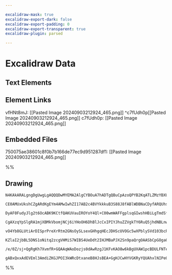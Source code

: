 ```yaml
---

excalidraw-mask: true
excalidraw-export-dark: false
excalidraw-export-padding: 0
excalidraw-export-transparent: true
excalidraw-plugin: parsed

---
```

# Excalidraw Data
## Text Elements
## Element Links
vfHNt8mJ: [[Pasted Image 20240903212924_465.png]] ^c7fUdh0p[[Pasted Image 20240903212924_465.png]]
c7fUdh0p: [[Pasted Image 20240903212924_465.png]]

## Embedded Files
750075ae38601c8f0b7b166de77ec9d951287df1: [[Pasted Image 20240903212924_465.png]]

%%
## Drawing
```compressed-json
N4KAkARALgngDgUwgLgAQQQDwMYEMA2AlgCYBOuA7hADTgQBuCpAzoQPYB2KqATLZMzYBXUtiRoIACyhQ4zZAHoFAc0JRJQgEYA6bGwC2CgF7N6hbEcK4OCtptbErHALRY8RMpWdx8Q1TdIEfARcZgRmBShcZQUebQBmbQAGGjoghH0EDihmbgBtcDBQMBLoeHF0Qn1opH5SxhZ2LjR4gA54usgG1k4AOU4xbgBGABYAVgBOKaGANiHOiEIOYixu

CE0AMUxUkshCZgARdKgEYm4AMwIwhZI17AB2c4BVYkkkuB3S88J8fABlWDBNaCDyfARQUhsADWCAA6iR1MMFswIdCEACYECJCDbgtIX5JBxwrk0PNCpA2HBcNg1DBhkkkgtrMosahGeSINs0OzdhA6dzkaiYQBhNj4NikNYQ6zMKmBbJg9bUqHKfHLUXiyUSaUcWW4eVQRUUBGSYYjEY80qSBCEZTSM0W5EIU7DGYTIb3NpjMYdDmq4RwACSxBJq

DyAF0FudyJlg2t6OcABK9KCtfQAKUVauIROYoY4Ql+C00wmWAFFgplsqGIwshHBiLgTmdSfceGMLWMkvcJiN4jMFkQOFC1nk8gAFULN1CB6rKBC8JI8C0TJLxHhDHgTZcAfRGMzG2jgHGU4fDivF2BhLdQEKECEFTaEoYgiGWS2Uiu+wTjEnuXe7MZcAQNoZiSIZsFac4kk0e5NFmGYVnue4EGwCZiAmMZN1ae5iHOIZFWYdwKgKXYwDJMihnJcN

CgAXzqYpSlgRA1mjXBMkVbomjNCj6iYHoOH6DhBlJcCxIPIYJhuZZVgkTY6RuQ5jhdNBLnwa4OVuCQE2TVMMy/H5/kBCopGpDRAkIoU4RNbg+A5FFIRhDFWQgHEzjxYQ7VzUNLQpKkaVgelfIgZlWWCrk2QWflUDbVpBUchANQlNYAGIGRSYtlX9IR1TFZLtXIXU5SyQ0FmNYhEVJc1gutW17TQfcRidFTUHXJc4r9fEgxDfJIw5NjYxvAsiw5bN

vO4Yb8GLUtiArDISprPreXrRtm2GNsOySLsexGHhgqHEcJDHScUVOGc5wXPblySVd103bcRj3A8jxPM9UAAPQeZ5XneY6pzO2cakXa7bo3Ldd33Q9j1Pc9BzYK8WrUjTeQ4diTIAQWIAArZ8oFQAaFygNhUGwSE4FQKoam0VBMeIVB0irHJ8YlVBqmYKE0FhSQ1AXZhJDYChmGoVAACF8GVVBuZWZhtEVbBcYMA4m1wbhGK+GNEryrVUDV0oHLRV

KZlaI2jbBL5DNS1oNitq2zcgVHMiS7WIBS4UeDdt2IHJMBaPJX2Sn9paQrgOAASbCpGOga0OIkIg7VKwoGEIBAKBFrLsyd1L4mIbPs8+CB5dIA1AxOfQAQSzO5PFq988L4vS7Tq9styzU1k0auRzqAuRHrjINkM5yTLc2ue5KkuMnLtF4Qq01SS7uux9LyenOM4ExVxROF+ycf9AAJU8wliW4S1u6LxeMgAeX82luC7efR+30uNk4KANnYn5ot40

/e/0Z/sj+QgRgKh7XvmfR+GQAAqWAoDozjs0dAwRzgJ1KFvKAO8w6kBgUXAW1pcBDULFNTeD80GlzLMsdG2CKC4JvCFSh+ciKQl+AADVvnEdsXcGFinwAATVsiMIY2gxhdyMGwAwqsOT0AIPeY+gi6KgJ/vvHKOYj7YkkPqD4XdVQkAAUAiaBDNGkBIJXHWHIRZihoSlT0Vj4iKl3ggZQhZ9SpRGBsFxLivYB3kSVZeCAr5QCaPmfRic4CBDMMIZ

gABxQxxAdEVEml3AmdiZKGJPOI3kWRcDtxaneB8HJsBEA+GgHJCwHYVGKRyYQUAhxlNIPeORic7BY1QjkP4qM4AAFk2ArDIZk4IN4kYIHAPROg35wiq19rRIAA==
```
%%